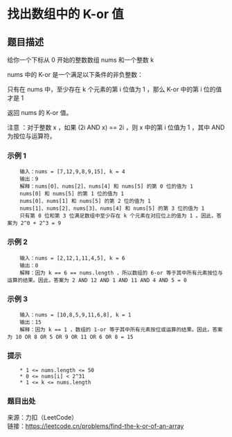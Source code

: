 # 找出数组中的 K-or 值

## 题目描述

给你一个下标从 0 开始的整数数组 nums 和一个整数 k

nums 中的 K-or 是一个满足以下条件的非负整数：

只有在 nums 中，至少存在 k 个元素的第 i 位值为 1 ，那么 K-or 中的第 i 位的值才是 1

返回 nums 的 K-or 值。

注意 ：对于整数 x ，如果 (2i AND x) == 2i ，则 x 中的第 i 位值为 1 ，其中 AND 为按位与运算符。

### 示例 1

```text
    输入：nums = [7,12,9,8,9,15], k = 4
    输出：9
    解释：nums[0]、nums[2]、nums[4] 和 nums[5] 的第 0 位的值为 1
    nums[0] 和 nums[5] 的第 1 位的值为 1
    nums[0]、nums[1] 和 nums[5] 的第 2 位的值为 1
    nums[1]、nums[2]、nums[3]、nums[4] 和 nums[5] 的第 3 位的值为 1
    只有第 0 位和第 3 位满足数组中至少存在 k 个元素在对应位上的值为 1 。因此，答案为 2^0 + 2^3 = 9
```

### 示例 2

```text
    输入：nums = [2,12,1,11,4,5], k = 6
    输出：0
    解释：因为 k == 6 == nums.length ，所以数组的 6-or 等于其中所有元素按位与运算的结果。因此，答案为 2 AND 12 AND 1 AND 11 AND 4 AND 5 = 0
```

### 示例 3

```text
    输入：nums = [10,8,5,9,11,6,8], k = 1
    输出：15
    解释：因为 k == 1 ，数组的 1-or 等于其中所有元素按位或运算的结果。因此，答案为 10 OR 8 OR 5 OR 9 OR 11 OR 6 OR 8 = 15
```

### 提示

```text
    * 1 <= nums.length <= 50
    * 0 <= nums[i] < 2^31
    * 1 <= k <= nums.length
```

### 题目出处

来源：力扣（LeetCode）  
链接：<https://leetcode.cn/problems/find-the-k-or-of-an-array>
